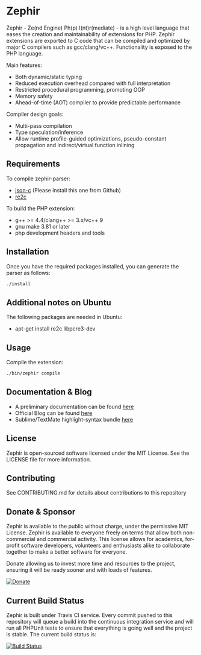 Zephir
======
Zephir - Ze(nd Engine) Ph(p) I(nt)r(mediate) - is a high level language that eases the creation and maintainability
of extensions for PHP. Zephir extensions are exported to C code that can be compiled and optimized by major C compilers
such as gcc/clang/vc++. Functionality is exposed to the PHP language.

Main features:

* Both dynamic/static typing
* Reduced execution overhead compared with full interpretation
* Restricted procedural programming, promoting OOP
* Memory safety
* Ahead-of-time (AOT) compiler to provide predictable performance

Compiler design goals:

* Multi-pass compilation
* Type speculation/inference
* Allow runtime profile-guided optimizations, pseudo-constant propagation and indirect/virtual function inlining

Requirements
------------

To compile zephir-parser:

* [json-c](https://github.com/json-c/json-c) (Please install this one from Github)
* [re2c](http://re2c.org/)

To build the PHP extension:

* g++ >= 4.4/clang++ >= 3.x/vc++ 9
* gnu make 3.81 or later
* php development headers and tools

Installation
------------
Once you have the required packages installed, you can generate the parser as follows:

```bash
./install
```

Additional notes on Ubuntu
--------------------------
The following packages are needed in Ubuntu:

* apt-get install re2c libpcre3-dev

Usage
-----
Compile the extension:

```bash
./bin/zephir compile
```

Documentation & Blog
--------------------
* A preliminary documentation can be found [here](http://zephir-lang.com/)
* Official Blog can be found [here](http://blog.zephir-lang.com/)
* Sublime/TextMate highlight-syntax bundle [here](http://github.com/phalcon/zephir-sublime)

License
-------
Zephir is open-sourced software licensed under the MIT License. See the LICENSE file for more information.

Contributing
------------
See CONTRIBUTING.md for details about contributions to this repository

Donate & Sponsor
----------------
Zephir is available to the public without charge, under the permissive MIT License.
Zephir is available to everyone freely on terms that allow both non-commercial and commercial activity.
This license allows for academics, for-profit software developers, volunteers and enthusiasts alike to
collaborate together to make a better software for everyone.

Donate allowing us to invest more time and resources to the project,
ensuring it will be ready sooner and with loads of features.

[![Donate](https://www.paypalobjects.com/en_US/i/btn/btn_donate_LG.gif)](https://www.paypal.com/cgi-bin/webscr?cmd=_s-xclick&hosted_button_id=8N7LHE5QH376N)

Current Build Status
--------------------
Zephir is built under Travis CI service. Every commit pushed to this repository will queue a build into the continuous integration service and will run all PHPUnit tests to ensure that everything is going well and the project is stable. The current build status is:

[![Build Status](https://secure.travis-ci.org/phalcon/zephir.png?branch=master)](http://travis-ci.org/phalcon/zephir)

